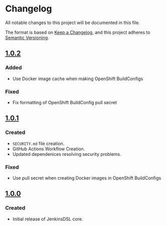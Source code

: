 
# Changelog
All notable changes to this project will be documented in this file.

The format is based on [Keep a Changelog](https://keepachangelog.com/en/1.0.0/), and this project adheres to [Semantic Versioning](https://semver.org/spec/v2.0.0.html).

## [1.0.2]

### Added
- Use Docker image cache when making OpenShift BuildConfigs

### Fixed
- Fix formatting of OpenShift BuildConfig pull secret

## [1.0.1]

### Created
- `SECURITY.md` file creation.
- GitHub Actions Workflow Creation. 
- Updated dependenices resolving security problems. 

### Fixed
- Use pull secret when creating Docker images in OpenShift BuildConfigs

## [1.0.0]

### Created
- Initial release of JenkinsDSL core.

[1.0.2]: https://github.com/EliLillyCo/CIRR_JenkinsPipelineLibraries/compare/v1.0.1...v1.0.2
[1.0.1]: https://github.com/EliLillyCo/CIRR_JenkinsPipelineLibraries/compare/v1.0.0...v1.0.1
[1.0.0]: https://github.com/EliLillyCo/CIRR_JenkinsPipelineLibraries/releases/v1.0.0

